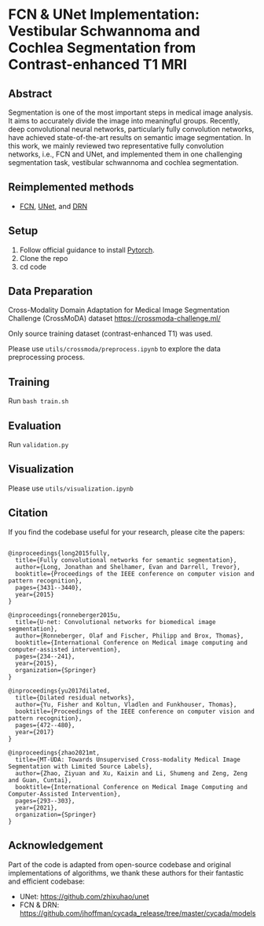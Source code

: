 # FCN & UNet Implementation: Vestibular Schwannoma and Cochlea Segmentation from Contrast-enhanced T1 MRI



## Abstract
Segmentation is one of the most important steps in medical image analysis. It aims to accurately divide the image into meaningful groups. Recently, deep convolutional neural networks, particularly fully convolution networks, have achieved state-of-the-art results on semantic image segmentation.  In this work, we mainly reviewed two representative fully convolution networks, i.e., FCN and UNet, and implemented them in one challenging segmentation task, vestibular schwannoma and cochlea segmentation. 

## Reimplemented methods
* [FCN](https://arxiv.org/abs/1411.4038), [UNet](https://arxiv.org/abs/1505.04597), and [DRN](https://arxiv.org/abs/1705.09914)




## Setup

1. Follow official guidance to install [Pytorch](https://pytorch.org/).
2. Clone the repo
3. cd code


## Data Preparation
Cross-Modality Domain Adaptation for Medical Image Segmentation Challenge (CrossMoDA) dataset
https://crossmoda-challenge.ml/

Only source training dataset (contrast-enhanced T1) was used.

Please use `utils/crossmoda/preprocess.ipynb` to explore the data preprocessing process.
    

## Training

Run `bash train.sh`


## Evaluation 
Run `validation.py` 


## Visualization
Please use `utils/visualization.ipynb`





## Citation
If you find the codebase useful for your research, please cite the papers:
```

@inproceedings{long2015fully,
  title={Fully convolutional networks for semantic segmentation},
  author={Long, Jonathan and Shelhamer, Evan and Darrell, Trevor},
  booktitle={Proceedings of the IEEE conference on computer vision and pattern recognition},
  pages={3431--3440},
  year={2015}
}

@inproceedings{ronneberger2015u,
  title={U-net: Convolutional networks for biomedical image segmentation},
  author={Ronneberger, Olaf and Fischer, Philipp and Brox, Thomas},
  booktitle={International Conference on Medical image computing and computer-assisted intervention},
  pages={234--241},
  year={2015},
  organization={Springer}
}

@inproceedings{yu2017dilated,
  title={Dilated residual networks},
  author={Yu, Fisher and Koltun, Vladlen and Funkhouser, Thomas},
  booktitle={Proceedings of the IEEE conference on computer vision and pattern recognition},
  pages={472--480},
  year={2017}
}

@inproceedings{zhao2021mt,
  title={MT-UDA: Towards Unsupervised Cross-modality Medical Image Segmentation with Limited Source Labels},
  author={Zhao, Ziyuan and Xu, Kaixin and Li, Shumeng and Zeng, Zeng and Guan, Cuntai},
  booktitle={International Conference on Medical Image Computing and Computer-Assisted Intervention},
  pages={293--303},
  year={2021},
  organization={Springer}
}
```

## Acknowledgement

Part of the code is adapted from open-source codebase and original implementations of algorithms, 
we thank these authors for their fantastic and efficient codebase:
* UNet: https://github.com/zhixuhao/unet
* FCN & DRN: https://github.com/jhoffman/cycada_release/tree/master/cycada/models
